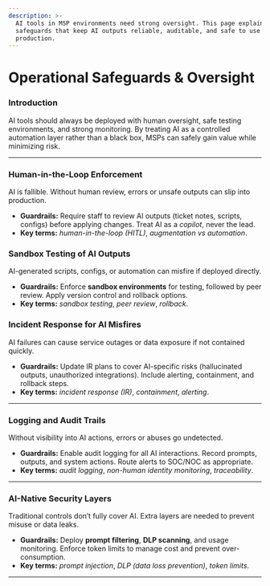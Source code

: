 ```yaml
---
description: >-
  AI tools in MSP environments need strong oversight. This page explains the
  safeguards that keep AI outputs reliable, auditable, and safe to use in
  production.
---
```


# Operational Safeguards & Oversight

### **Introduction**

AI tools should always be deployed with human oversight, safe testing environments, and strong monitoring. By treating AI as a controlled automation layer rather than a black box, MSPs can safely gain value while minimizing risk.

***

### Human-in-the-Loop Enforcement

AI is fallible. Without human review, errors or unsafe outputs can slip into production.

* **Guardrails:** Require staff to review AI outputs (ticket notes, scripts, configs) before applying changes. Treat AI as a _copilot_, never the lead.
* **Key terms:** _human-in-the-loop (HITL)_, _augmentation vs automation_.

### Sandbox Testing of AI Outputs

AI-generated scripts, configs, or automation can misfire if deployed directly.

* **Guardrails:** Enforce **sandbox environments** for testing, followed by peer review. Apply version control and rollback options.
* **Key terms:** _sandbox testing_, _peer review_, _rollback_.

### Incident Response for AI Misfires

AI failures can cause service outages or data exposure if not contained quickly.

* **Guardrails:** Update IR plans to cover AI-specific risks (hallucinated outputs, unauthorized integrations). Include alerting, containment, and rollback steps.
* **Key terms:** _incident response (IR)_, _containment_, _alerting_.

***

### Logging and Audit Trails

Without visibility into AI actions, errors or abuses go undetected.

* **Guardrails:** Enable audit logging for all AI interactions. Record prompts, outputs, and system actions. Route alerts to SOC/NOC as appropriate.
* **Key terms:** _audit logging_, _non-human identity monitoring_, _traceability_.

***

### AI-Native Security Layers

Traditional controls don’t fully cover AI. Extra layers are needed to prevent misuse or data leaks.

* **Guardrails:** Deploy **prompt filtering**, **DLP scanning**, and usage monitoring. Enforce token limits to manage cost and prevent over-consumption.
* **Key terms:** _prompt injection_, _DLP (data loss prevention)_, _token limits_.



***
